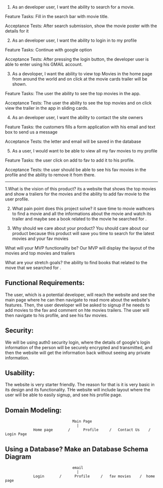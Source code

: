 

1. As an developer user, I want the ability to search for a movie.

Feature Tasks:
Fill in the search bar with movie title.

Acceptance Tests:
After search submission, show the movie poster with the details for it


2. As an developer user, I want the ability to login in to my profile

Feature Tasks:
Continue with google option

Acceptance Tests:
After pressing the login button, the developer user is able to enter using his GMAIL account.


3. As a devoloper, I want the ability to view top Movies in the home page  from around the world and on click at the movie cards trailer will be shown.

Feature Tasks:
The user the ability to see the top movies in the app.

Acceptance Tests:
The user the ability to see the top movies and on click view the trailer in the app in sliding cards.

4. As an developer user, I want the ability to contact the site owners

Feature Tasks:
the customers fills a form application with his email and text box to send us a message

Acceptance Tests:
the letter and email will be saved in the database


5. As a user, I would want to be able to view all my fav movies to my profile

Feature Tasks:
the user click on add to fav to add it to his profile.

Acceptance Tests:
the user should be able to see his fav movies in the profile and the ability to remove it from there.

<hr>

1.What is the vision of this product?
its a website that shows the top movies and show a traliers for the movies and the ability to add fav movie to the user profile.

2. What pain point does this project solve?
it save time to movie wathcers to find a movie and all the informations about the movie  and watch its trailer and maybe see a book 
related to the movie he searched for .

3. Why should we care about your product?
You should care about our product because this product will save you time to search for the latest movies and your fav movies



What will your MVP functionality be?
Our MVP will display the layout of the movies and top movies and trailers

What are your stretch goals?
the ability to find books that related to the move that we searched for .

##  Functional Requirements:

The user, which is a potential developer, will reach the website and see the main page where he can then navigate to read more about the website's features.
Then, the user developer will be asked to signup if he needs to add movies to the fav and comment on hte movies trailers.
The user will then navigate to his profile, and see his fav movies.

##  Security:
We will be using auth0 security login, where the details of google's login information of the person will be securely encrypted and transmitted, and then the website will get the 
information back without seeing any private information.


##  Usability:
The website is very starter friendly. The reason for that is it is very basic in its design and its functionality. THe website will include layout where the 
user will be able to easily signup, and see his profile page.

##  Domain Modeling:

                                   Main Page
                                     |
                 Home page       /      Profile     /   Contact Us    /  Login Page
                 
                 
                 
##  Using a Database? Make an Database Schema Diagram


                                   email
                                     |
                 Login       /      Profile     /   fav movies    /  home page
